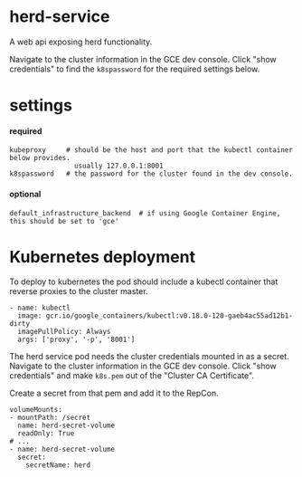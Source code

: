 # herd-service
A web api exposing herd functionality.

Navigate to the cluster information in the GCE dev console. Click "show credentials" to find the `k8spassword` for the required settings below.

# settings
#### required

    kubeproxy     # should be the host and port that the kubectl container below provides.
                    usually 127.0.0.1:8001
    k8spassword   # the password for the cluster found in the dev console.

#### optional

    default_infrastructure_backend  # if using Google Container Engine, this should be set to 'gce'
    
# Kubernetes deployment

To deploy to kubernetes the pod should include a kubectl container that reverse proxies to the cluster master.

    - name: kubectl
      image: gcr.io/google_containers/kubectl:v0.18.0-120-gaeb4ac55ad12b1-dirty
      imagePullPolicy: Always
      args: ['proxy', '-p', '8001']

The herd service pod needs the cluster credentials mounted in as a secret.
Navigate to the cluster information in the GCE dev console. Click "show credentials" and make `k8s.pem` out of the "Cluster CA Certificate".

Create a secret from that pem and add it to the RepCon.

    volumeMounts:
    - mountPath: /secret
      name: herd-secret-volume
      readOnly: True
    # ...
    - name: herd-secret-volume
      secret:
        secretName: herd    

